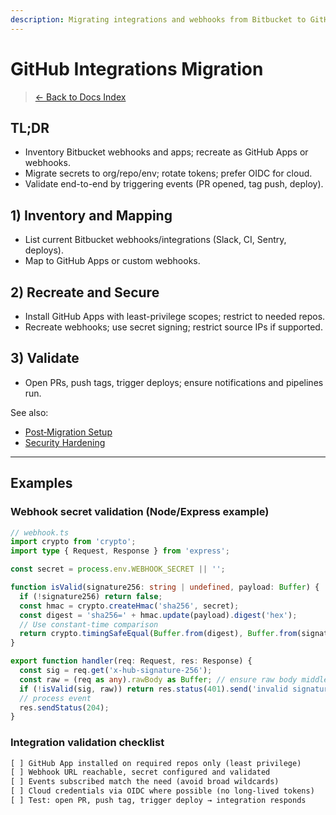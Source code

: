 ```yaml
---
description: Migrating integrations and webhooks from Bitbucket to GitHub — Slack, Sentry, deploy providers
---
```


# GitHub Integrations Migration

> [← Back to Docs Index](./README.md)

## TL;DR
- Inventory Bitbucket webhooks and apps; recreate as GitHub Apps or webhooks.
- Migrate secrets to org/repo/env; rotate tokens; prefer OIDC for cloud.
- Validate end-to-end by triggering events (PR opened, tag push, deploy).

## 1) Inventory and Mapping
- List current Bitbucket webhooks/integrations (Slack, CI, Sentry, deploys).
- Map to GitHub Apps or custom webhooks.

## 2) Recreate and Secure
- Install GitHub Apps with least-privilege scopes; restrict to needed repos.
- Recreate webhooks; use secret signing; restrict source IPs if supported.

## 3) Validate
- Open PRs, push tags, trigger deploys; ensure notifications and pipelines run.

See also:
- [Post‑Migration Setup](./github-post-migration-setup.md)
- [Security Hardening](./github-security-hardening.md)

---

## Examples

### Webhook secret validation (Node/Express example)

```ts
// webhook.ts
import crypto from 'crypto';
import type { Request, Response } from 'express';

const secret = process.env.WEBHOOK_SECRET || '';

function isValid(signature256: string | undefined, payload: Buffer) {
  if (!signature256) return false;
  const hmac = crypto.createHmac('sha256', secret);
  const digest = 'sha256=' + hmac.update(payload).digest('hex');
  // Use constant-time comparison
  return crypto.timingSafeEqual(Buffer.from(digest), Buffer.from(signature256));
}

export function handler(req: Request, res: Response) {
  const sig = req.get('x-hub-signature-256');
  const raw = (req as any).rawBody as Buffer; // ensure raw body middleware
  if (!isValid(sig, raw)) return res.status(401).send('invalid signature');
  // process event
  res.sendStatus(204);
}
```

### Integration validation checklist

```txt
[ ] GitHub App installed on required repos only (least privilege)
[ ] Webhook URL reachable, secret configured and validated
[ ] Events subscribed match the need (avoid broad wildcards)
[ ] Cloud credentials via OIDC where possible (no long-lived tokens)
[ ] Test: open PR, push tag, trigger deploy → integration responds
```

